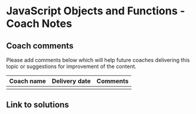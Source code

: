 # JavaScript Objects and Functions - Coach Notes

## Coach comments
Please add comments below which will help future coaches delivering this topic or suggestions for improvement of the content.

|**Coach name**|**Delivery date**|**Comments**|
|--------------|-----------------|------------|
||||

## Link to solutions